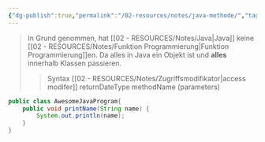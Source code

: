 ```yaml
---
{"dg-publish":true,"permalink":"/02-resources/notes/java-methode/","tags":["code/java"],"noteIcon":"","updated":"2025-05-05T15:23:07.045+02:00"}
---
```


>In Grund genommen, hat [[02 - RESOURCES/Notes/Java\|Java]] keine [[02 - RESOURCES/Notes/Funktion Programmierung\|Funktion Programmierung]]en. Da alles in Java ein Objekt ist und **alles** innerhalb Klassen passieren.
>>Syntax
>>[[02 - RESOURCES/Notes/Zugriffsmodifikator\|access modifer]] returnDateType methodName (parameters) 

```java
public class AwesomeJavaProgram{
	public void printName(String name) {
		System.out.println(name);
	}
}
```